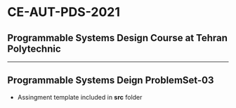 # CE-AUT-PDS-2021
## Programmable Systems Design Course at Tehran Polytechnic
---

## Programmable Systems Deign ProblemSet-03

* Assingment template included in **src** folder
